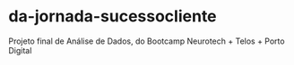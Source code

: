 # da-jornada-sucessocliente
Projeto final de Análise de Dados, do Bootcamp Neurotech + Telos + Porto Digital 
